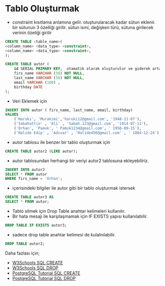 # Tablo Oluşturmak
- constraint  kısıtlama anlamına gelir. oluşturularacak kadar sütun eklenir. bir sütunun 3 özelliği girilir. sütun ismi, değişken türü, sütuna girilecek verinin özeliği girilir
``` SQL
CREATE TABLE <table_name>(
<column_name> <data_type> <constraint>,  
<column_name> <data_type> <constraint>,
);
```


``` SQL
CREATE TABLE autor (
	id SERIAL PRIMARY KEY,  otamatik olarak oluşturulur ve giderek artar
	firs_name VARCHAR (50) NOT NULL,
	last_name VARCHAR (50) NOT NULL,
	email VARCHAR (100) ,
	birthday DATE 
);
```
- Veri Eklemek için

``` SQL
INSERT INTO autor ( firs_name, last_name, email, birthday)
VALUES
	('Haruki', 'Murakimi','haruki12@gmail.com', '1948-11-07'),
	('Sabahattin' , 'Ali' , 'Sabah.123@gmail.com', '1914-07-11'),
	('Orhan', 'Pamuk', ' Pamuk1234@gmail.com', ' 1956-09-15'),
	('Halide Edip' , 'Adıvar' , 'Halide456@gmail.com' , ' 1884-12-24');
```

- autor tablosu ile benzer bir tablo oluşturmak için
``` SQL
CREATE TABLE autor2 (LIKE autor);
```
- autor tablosundan herhangi bir veriyi autor2 tablosuna ekleyebiliriz.
``` SQL
INSERT INTO autor2
SELECT * FROM autor
WHERE firs_name = 'Orhan';
```
- içerisindeki bilgiler ile autor gibi bir tablo oluşturmak istersek
``` SQL
CREATE TABLE autor3 AS 
SELECT * FROM autor;
```
- Tablo silmek için Drop Table anahtar kelimeleri kullanılır.
- Bir hata mesajı ile karşılaşmamak için IF EXISTS yapısı kullanılabilir.
``` SQL
DROP TABLE IF EXISTS autor3; 
``` 
- sadece drop table anahtar kelimesi de kulalnılabilir.
``` SQL
DROP TABLE autor2;
```
Daha fazlası için;
- [W3Schools SQL CREATE](https://www.w3schools.com/sql/sql_create_table.asp)
- [W3Schools SQL DROP](https://www.w3schools.com/sql/sql_drop_table.asp)
- [PostgreSQL Tutorial SQL CREATE](https://www.postgresqltutorial.com/postgresql-tutorial/postgresql-create-table/)
- [PostgreSQL Tutorial SQL DROP](https://www.postgresqltutorial.com/postgresql-tutorial/postgresql-drop-table/)
